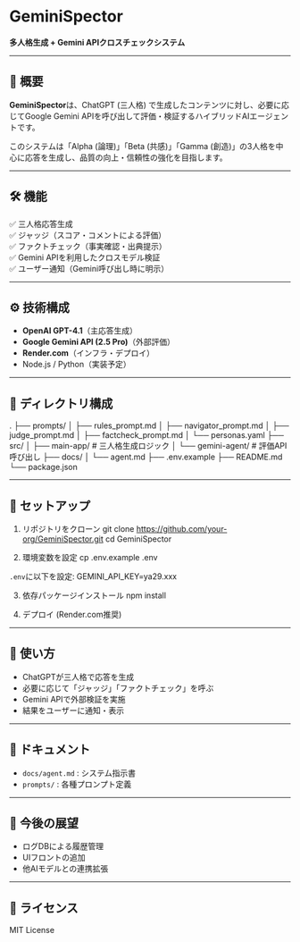 # GeminiSpector

**多人格生成 + Gemini APIクロスチェックシステム**

---

## 🌟 概要

**GeminiSpector**は、ChatGPT (三人格) で生成したコンテンツに対し、必要に応じてGoogle Gemini APIを呼び出して評価・検証するハイブリッドAIエージェントです。

このシステムは「Alpha (論理)」「Beta (共感)」「Gamma (創造)」の3人格を中心に応答を生成し、品質の向上・信頼性の強化を目指します。

---

## 🛠️ 機能

✅ 三人格応答生成  
✅ ジャッジ（スコア・コメントによる評価）  
✅ ファクトチェック（事実確認・出典提示）  
✅ Gemini APIを利用したクロスモデル検証  
✅ ユーザー通知（Gemini呼び出し時に明示）  

---

## ⚙️ 技術構成

- **OpenAI GPT-4.1**（主応答生成）
- **Google Gemini API (2.5 Pro)**（外部評価）
- **Render.com**（インフラ・デプロイ）
- Node.js / Python（実装予定）

---

## 📂 ディレクトリ構成
.
├── prompts/
│   ├── rules_prompt.md
│   ├── navigator_prompt.md
│   ├── judge_prompt.md
│   ├── factcheck_prompt.md
│   └── personas.yaml
├── src/
│   ├── main-app/         # 三人格生成ロジック
│   └── gemini-agent/     # 評価API呼び出し
├── docs/
│   └── agent.md
├── .env.example
├── README.md
└── package.json

---

## 📝 セットアップ

1. リポジトリをクローン
git clone https://github.com/your-org/GeminiSpector.git
cd GeminiSpector

3. 環境変数を設定
cp .env.example .env

`.env`に以下を設定:
GEMINI_API_KEY=ya29.xxx

3. 依存パッケージインストール
npm install

4. デプロイ (Render.com推奨)

---

## 🚀 使い方

- ChatGPTが三人格で応答を生成
- 必要に応じて「ジャッジ」「ファクトチェック」を呼ぶ
- Gemini APIで外部検証を実施
- 結果をユーザーに通知・表示

---

## 📖 ドキュメント

- `docs/agent.md` : システム指示書
- `prompts/` : 各種プロンプト定義

---

## 🧭 今後の展望

- ログDBによる履歴管理
- UIフロントの追加
- 他AIモデルとの連携拡張

---

## 📝 ライセンス

MIT License

